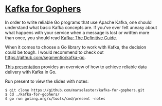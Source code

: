 # [Kafka for Gophers](https://go-talks.appspot.com/github.com/marselester/kafka-for-gophers/kafka.slide)

In order to write reliable Go programs that use Apache Kafka,
one should understand what basic Kafka concepts are.
If you've ever felt uneasy about what happens with your service
when a message is lost or written more than once, you should read
[Kafka: The Definitive Guide](https://www.confluent.io/resources/kafka-the-definitive-guide/).

When it comes to choose a Go library to work with Kafka,
the decision could be tough. I would recommend to check out https://github.com/segmentio/kafka-go.

[This presentation](https://go-talks.appspot.com/github.com/marselester/kafka-for-gophers/kafka.slide)
provides an overview of how to achieve reliable data delivery with Kafka in Go.

Run present to view the slides with notes:

```
$ git clone https://github.com/marselester/kafka-for-gophers.git
$ cd ./kafka-for-gophers/
$ go run golang.org/x/tools/cmd/present -notes
```
